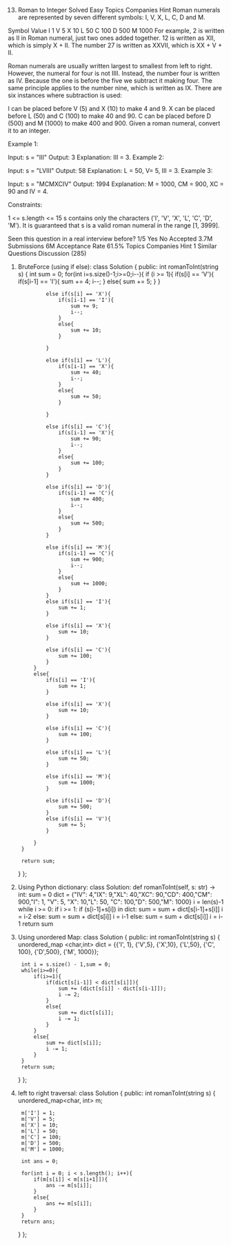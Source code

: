 13. Roman to Integer
Solved
Easy
Topics
Companies
Hint
Roman numerals are represented by seven different symbols: I, V, X, L, C, D and M.

Symbol       Value
I             1
V             5
X             10
L             50
C             100
D             500
M             1000
For example, 2 is written as II in Roman numeral, just two ones added together. 12 is written as XII, which is simply X + II. The number 27 is written as XXVII, which is XX + V + II.

Roman numerals are usually written largest to smallest from left to right. However, the numeral for four is not IIII. Instead, the number four is written as IV. Because the one is before the five we subtract it making four. The same principle applies to the number nine, which is written as IX. There are six instances where subtraction is used:

I can be placed before V (5) and X (10) to make 4 and 9. 
X can be placed before L (50) and C (100) to make 40 and 90. 
C can be placed before D (500) and M (1000) to make 400 and 900.
Given a roman numeral, convert it to an integer.

 

Example 1:

Input: s = "III"
Output: 3
Explanation: III = 3.
Example 2:

Input: s = "LVIII"
Output: 58
Explanation: L = 50, V= 5, III = 3.
Example 3:

Input: s = "MCMXCIV"
Output: 1994
Explanation: M = 1000, CM = 900, XC = 90 and IV = 4.
 

Constraints:

1 <= s.length <= 15
s contains only the characters ('I', 'V', 'X', 'L', 'C', 'D', 'M').
It is guaranteed that s is a valid roman numeral in the range [1, 3999].

Seen this question in a real interview before?
1/5
Yes
No
Accepted
3.7M
Submissions
6M
Acceptance Rate
61.5%
Topics
Companies
Hint 1
Similar Questions
Discussion (285)

1) BruteForce (using if else):
class Solution {
public:
    int romanToInt(string s) {
        int sum = 0;
        for(int i=s.size()-1;i>=0;i--){
            if (i >= 1){
                if(s[i] == 'V'){
                    if(s[i-1] == 'I'){
                        sum += 4;
                        i--;
                    }
                    else{
                        sum += 5;
                    } 
                }

                else if(s[i] == 'X'){
                    if(s[i-1] == 'I'){
                        sum += 9;
                        i--;
                    }
                    else{
                        sum += 10;
                    }
                    
                }

                else if(s[i] == 'L'){
                    if(s[i-1] == 'X'){
                        sum += 40;
                        i--;
                    }
                    else{
                        sum += 50;
                    }
                    
                }

                else if(s[i] == 'C'){
                    if(s[i-1] == 'X'){
                        sum += 90;
                        i--;
                    }
                    else{
                        sum += 100;
                    }  
                }

                else if(s[i] == 'D'){
                    if(s[i-1] == 'C'){
                        sum += 400;
                        i--;
                    }
                    else{
                        sum += 500;
                    } 
                }

                else if(s[i] == 'M'){
                    if(s[i-1] == 'C'){
                        sum += 900;
                        i--;
                    }
                    else{
                        sum += 1000;
                    } 
                }
                else if(s[i] == 'I'){
                    sum += 1;
                }

                else if(s[i] == 'X'){
                    sum += 10;
                }

                else if(s[i] == 'C'){
                    sum += 100;
                }
            }
            else{
                if(s[i] == 'I'){
                    sum += 1;
                }

                else if(s[i] == 'X'){
                    sum += 10;
                }

                else if(s[i] == 'C'){
                    sum += 100;
                }

                else if(s[i] == 'L'){
                    sum += 50;
                }

                else if(s[i] == 'M'){
                    sum += 1000;
                }

                else if(s[i] == 'D'){
                    sum += 500;
                }
                else if(s[i] == 'V'){
                    sum += 5;
                }

            }
        }

        return sum;
    }
};

2) Using Python dictionary:
class Solution:
    def romanToInt(self, s: str) -> int:
        sum = 0
        dict = {"IV": 4,"IX": 9,"XL": 40,"XC": 90,"CD": 400,"CM": 900,"I": 1, "V": 5, "X": 10,"L":  50, "C": 100,"D": 500,"M": 1000}
        i = len(s)-1
        while i >= 0:
            if i >= 1:
                if (s[i-1]+s[i]) in dict:
                    sum = sum + dict[s[i-1]+s[i]]
                    i = i-2
                else:
                    sum = sum + dict[s[i]]
                    i = i-1
            else:
                sum = sum + dict[s[i]]
                i = i-1
        return sum

3) Using unordered Map:
class Solution {
public:
    int romanToInt(string s) {
        unordered_map <char,int> dict = {{'I', 1}, {'V',5}, {'X',10}, {'L',50}, {'C', 100}, {'D',500}, {'M', 1000}};

        int i = s.size() - 1,sum = 0;
        while(i>=0){
            if(i>=1){
                if(dict[s[i-1]] < dict[s[i]]){
                    sum += (dict[s[i]] - dict[s[i-1]]);
                    i -= 2;
                }
                else{
                    sum += dict[s[i]];
                    i -= 1;
                }
            }
            else{
                sum += dict[s[i]];
                i -= 1;
            }
        }
        return sum;
    }
};

4) left to right traversal:
class Solution {
public:
    int romanToInt(string s) {
        unordered_map<char, int> m;
        
        m['I'] = 1;
        m['V'] = 5;
        m['X'] = 10;
        m['L'] = 50;
        m['C'] = 100;
        m['D'] = 500;
        m['M'] = 1000;
        
        int ans = 0;
        
        for(int i = 0; i < s.length(); i++){
            if(m[s[i]] < m[s[i+1]]){
                ans -= m[s[i]];
            }
            else{
                ans += m[s[i]];
            }
        }
        return ans;
    }
};